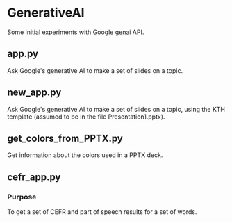 # GenerativeAI
Some initial experiments with Google genai API.
## app.py
Ask Google's generative AI to make a set of slides on a topic.

## new_app.py
Ask Google's generative AI to make a set of slides on a topic, using the KTH template (assumed to be in the file Presentation1.pptx).

## get_colors_from_PPTX.py

Get information about the colors used in a PPTX deck.

## cefr_app.py

### Purpose
To get a set of CEFR and part of speech results for a set of words.


